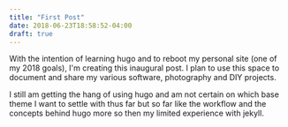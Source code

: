 ```yaml
---
title: "First Post"
date: 2018-06-23T18:58:52-04:00
draft: true
---
```


With the intention of learning hugo and to reboot my personal site (one of my 2018 goals), I'm creating this inaugural post. I plan to use this space to document and share my various software, photography and DIY projects.

I still am getting the hang of using hugo and am not certain on which base theme I want to settle with thus far but so far like the workflow and the concepts behind hugo more so then my limited experience with jekyll.
